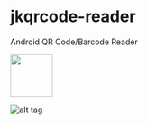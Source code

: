 # jkqrcode-reader
Android QR Code/Barcode Reader

<a href="https://play.google.com/store/apps/details?id=com.smok95.jkqrcode"><img src="https://play.google.com/intl/en_us/badges/images/generic/en_badge_web_generic.png" height="75"></a>

![alt tag](https://raw.githubusercontent.com/smok95/jkqrcode-reader/master/etc/jkqrcode.gif)
